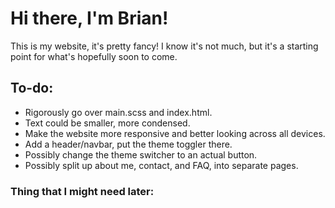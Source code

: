 # Hi there, I'm Brian!
This is my website, it's pretty fancy! I know it's not much, but it's a starting point for what's hopefully soon to come.

## To-do:
- Rigorously go over main.scss and index.html.
- Text could be smaller, more condensed.
- Make the website more responsive and better looking across all devices.
- Add a header/navbar, put the theme toggler there.
- Possibly change the theme switcher to an actual button.
- Possibly split up about me, contact, and FAQ, into separate pages.

### Thing that I might need later:
<script src='https://cdn.jsdelivr.net/gh/cferdinandi/smooth-scroll@15/dist/smooth-scroll.polyfills.min.js'>script>
<script>var scroll = new SmoothScroll("a[href*='#']', {header: '#topnav', easing: 'easeOutQuad'}");</script>
